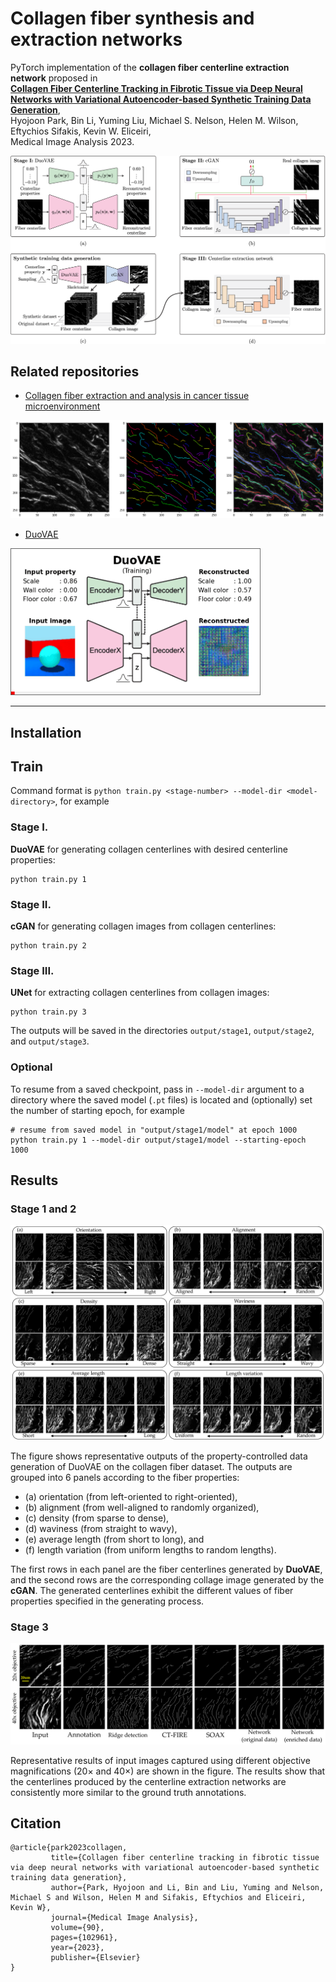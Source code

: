 # Collagen fiber synthesis and extraction networks

PyTorch implementation of the **collagen fiber centerline extraction network** proposed in\
[**Collagen Fiber Centerline Tracking in Fibrotic Tissue via Deep Neural Networks with Variational Autoencoder-based Synthetic Training Data Generation**](https://www.sciencedirect.com/science/article/pii/S1361841523002219),\
Hyojoon Park, Bin Li, Yuming Liu, Michael S. Nelson, Helen M. Wilson, Eftychios Sifakis, Kevin W. Eliceiri, \
Medical Image Analysis 2023.

![figure](/etc/figures/pipeline.png)

## Related repositories
* [Collagen fiber extraction and analysis in cancer tissue microenvironment](https://github.com/uw-loci/collagen-fiber-metrics)

 <div align="left">
  <img src="https://github.com/uw-loci/collagen-fiber-metrics/raw/master/thumbnails/output.png" width="800px" />
</div>

* [DuoVAE](https://github.com/hjoonpark/duovae)

<div align="left">
  <img src="https://github.com/hjoonpark/DuoVAE/blob/main/etc/figures/duovae_all_loop.gif" width="400px" />
</div>

---

## Installation

## Train

Command format is `python train.py <stage-number> --model-dir <model-directory>`, for example

### Stage I.
**DuoVAE** for generating collagen centerlines with desired centerline properties:

    python train.py 1

### Stage II.
**cGAN** for generating collagen images from collagen centerlines:

    python train.py 2

### Stage III.

**UNet** for extracting collagen centerlines from collagen images:

    python train.py 3

The outputs will be saved in the directories `output/stage1`, `output/stage2`, and `output/stage3`.

### Optional
To resume from a saved checkpoint, pass in `--model-dir` argument to a directory where the saved model (`.pt` files) is located and (optionally) set the number of starting epoch, for example

    # resume from saved model in "output/stage1/model" at epoch 1000
    python train.py 1 --model-dir output/stage1/model --starting-epoch 1000

## Results

### Stage 1 and 2

![figure](/etc/figures/result_stage1_stage2.png)

The figure shows representative outputs of the property-controlled data generation of DuoVAE on the collagen fiber dataset. The outputs are grouped into 6 panels according to the fiber properties: 

- (a) orientation (from left-oriented to right-oriented), 
- (b) alignment (from well-aligned to randomly organized), 
- (c) density (from sparse to dense), 
- (d) waviness (from straight to wavy), 
- (e) average length (from short to long), and 
- (f) length variation (from uniform lengths to random lengths). 

The first rows in each panel are the fiber centerlines generated by **DuoVAE**, and the second rows are the corresponding collage image generated by the **cGAN**. The generated centerlines exhibit the different values of fiber properties specified in the generating process.

### Stage 3

![figure](/etc/figures/result_stage3.png)

Representative results of input images captured using different objective magnifications (20× and 40×) are shown in the figure. The results show that the centerlines produced by the centerline extraction networks are consistently more similar to the ground truth annotations.

## Citation

    @article{park2023collagen,
             title={Collagen fiber centerline tracking in fibrotic tissue via deep neural networks with variational autoencoder-based synthetic training data generation},
             author={Park, Hyojoon and Li, Bin and Liu, Yuming and Nelson, Michael S and Wilson, Helen M and Sifakis, Eftychios and Eliceiri, Kevin W},
             journal={Medical Image Analysis},
             volume={90},
             pages={102961},
             year={2023},
             publisher={Elsevier}
    }
